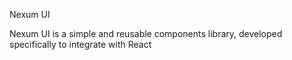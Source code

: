 Nexum UI

Nexum UI is a simple and reusable components library, developed specifically to integrate with React
